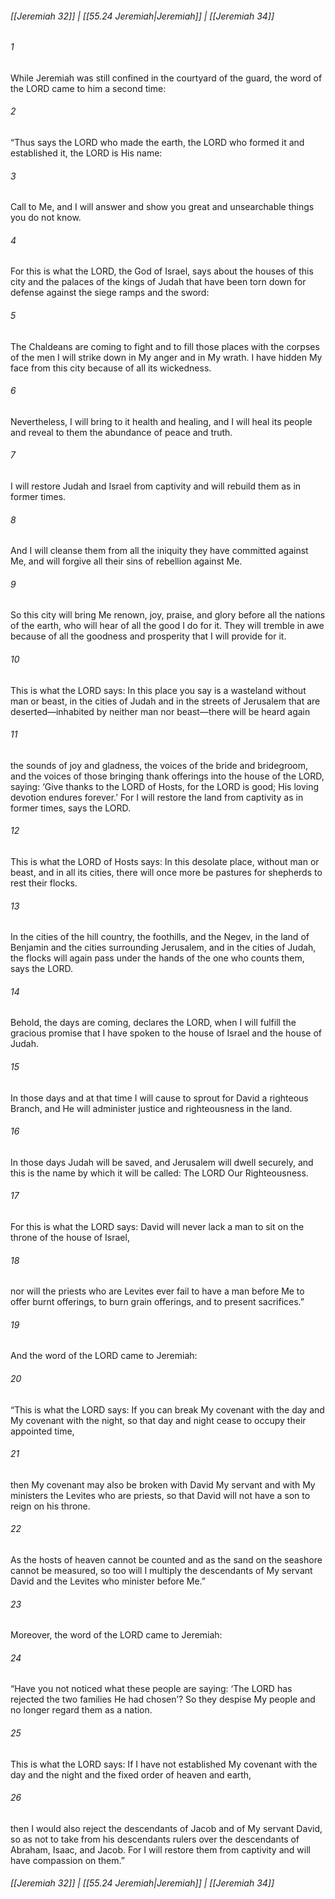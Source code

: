 
###### [[Jeremiah 32]] | [[55.24 Jeremiah|Jeremiah]] | [[Jeremiah 34]]

###### 1
While Jeremiah was still confined in the courtyard of the guard, the word of the LORD came to him a second time:
###### 2
“Thus says the LORD who made the earth, the LORD who formed it and established it, the LORD is His name:
###### 3
Call to Me, and I will answer and show you great and unsearchable things you do not know.
###### 4
For this is what the LORD, the God of Israel, says about the houses of this city and the palaces of the kings of Judah that have been torn down for defense against the siege ramps and the sword:
###### 5
The Chaldeans are coming to fight and to fill those places with the corpses of the men I will strike down in My anger and in My wrath. I have hidden My face from this city because of all its wickedness.
###### 6
Nevertheless, I will bring to it health and healing, and I will heal its people and reveal to them the abundance of peace and truth.
###### 7
I will restore Judah and Israel from captivity and will rebuild them as in former times.
###### 8
And I will cleanse them from all the iniquity they have committed against Me, and will forgive all their sins of rebellion against Me.
###### 9
So this city will bring Me renown, joy, praise, and glory before all the nations of the earth, who will hear of all the good I do for it. They will tremble in awe because of all the goodness and prosperity that I will provide for it.
###### 10
This is what the LORD says: In this place you say is a wasteland without man or beast, in the cities of Judah and in the streets of Jerusalem that are deserted—inhabited by neither man nor beast—there will be heard again
###### 11
the sounds of joy and gladness, the voices of the bride and bridegroom, and the voices of those bringing thank offerings into the house of the LORD, saying: ‘Give thanks to the LORD of Hosts, for the LORD is good; His loving devotion endures forever.’ For I will restore the land from captivity as in former times, says the LORD.
###### 12
This is what the LORD of Hosts says: In this desolate place, without man or beast, and in all its cities, there will once more be pastures for shepherds to rest their flocks.
###### 13
In the cities of the hill country, the foothills, and the Negev, in the land of Benjamin and the cities surrounding Jerusalem, and in the cities of Judah, the flocks will again pass under the hands of the one who counts them, says the LORD.
###### 14
Behold, the days are coming, declares the LORD, when I will fulfill the gracious promise that I have spoken to the house of Israel and the house of Judah.
###### 15
In those days and at that time I will cause to sprout for David a righteous Branch, and He will administer justice and righteousness in the land.
###### 16
In those days Judah will be saved, and Jerusalem will dwell securely, and this is the name by which it will be called: The LORD Our Righteousness.
###### 17
For this is what the LORD says: David will never lack a man to sit on the throne of the house of Israel,
###### 18
nor will the priests who are Levites ever fail to have a man before Me to offer burnt offerings, to burn grain offerings, and to present sacrifices.”
###### 19
And the word of the LORD came to Jeremiah:
###### 20
“This is what the LORD says: If you can break My covenant with the day and My covenant with the night, so that day and night cease to occupy their appointed time,
###### 21
then My covenant may also be broken with David My servant and with My ministers the Levites who are priests, so that David will not have a son to reign on his throne.
###### 22
As the hosts of heaven cannot be counted and as the sand on the seashore cannot be measured, so too will I multiply the descendants of My servant David and the Levites who minister before Me.”
###### 23
Moreover, the word of the LORD came to Jeremiah:
###### 24
“Have you not noticed what these people are saying: ‘The LORD has rejected the two families He had chosen’? So they despise My people and no longer regard them as a nation.
###### 25
This is what the LORD says: If I have not established My covenant with the day and the night and the fixed order of heaven and earth,
###### 26
then I would also reject the descendants of Jacob and of My servant David, so as not to take from his descendants rulers over the descendants of Abraham, Isaac, and Jacob. For I will restore them from captivity and will have compassion on them.”

###### [[Jeremiah 32]] | [[55.24 Jeremiah|Jeremiah]] | [[Jeremiah 34]]
